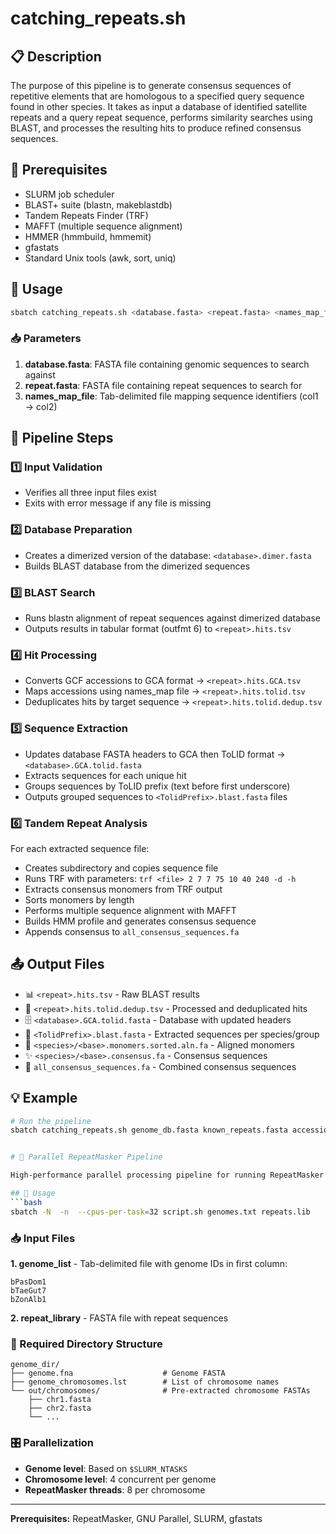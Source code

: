 # catching_repeats.sh 
## 📋 Description

The purpose of this pipeline is to generate consensus sequences of repetitive elements that are homologous to a specified query sequence found in other species. It takes as input a database of identified satellite repeats and a query repeat sequence, performs similarity searches using BLAST, and processes the resulting hits to produce refined consensus sequences. 

## 🔧 Prerequisites

- SLURM job scheduler
- BLAST+ suite (blastn, makeblastdb)
- Tandem Repeats Finder (TRF)
- MAFFT (multiple sequence alignment)
- HMMER (hmmbuild, hmmemit)
- gfastats
- Standard Unix tools (awk, sort, uniq)

## 🚀 Usage
```bash
sbatch catching_repeats.sh <database.fasta> <repeat.fasta> <names_map_file>
```

### 📥 Parameters

1. **database.fasta**: FASTA file containing genomic sequences to search against
2. **repeat.fasta**: FASTA file containing repeat sequences to search for  
3. **names_map_file**: Tab-delimited file mapping sequence identifiers (col1 → col2)

## 🔄 Pipeline Steps

### 1️⃣ Input Validation

- Verifies all three input files exist
- Exits with error message if any file is missing

### 2️⃣ Database Preparation

- Creates a dimerized version of the database: `<database>.dimer.fasta`
- Builds BLAST database from the dimerized sequences

### 3️⃣ BLAST Search

- Runs blastn alignment of repeat sequences against dimerized database
- Outputs results in tabular format (outfmt 6) to `<repeat>.hits.tsv`

### 4️⃣ Hit Processing

- Converts GCF accessions to GCA format → `<repeat>.hits.GCA.tsv`
- Maps accessions using names_map file → `<repeat>.hits.tolid.tsv`  
- Deduplicates hits by target sequence → `<repeat>.hits.tolid.dedup.tsv`

### 5️⃣ Sequence Extraction

- Updates database FASTA headers to GCA then ToLID format → `<database>.GCA.tolid.fasta`
- Extracts sequences for each unique hit
- Groups sequences by ToLID prefix (text before first underscore)
- Outputs grouped sequences to `<TolidPrefix>.blast.fasta` files

### 6️⃣ Tandem Repeat Analysis

For each extracted sequence file:

- Creates subdirectory and copies sequence file
- Runs TRF with parameters: `trf <file> 2 7 7 75 10 40 240 -d -h`
- Extracts consensus monomers from TRF output
- Sorts monomers by length
- Performs multiple sequence alignment with MAFFT
- Builds HMM profile and generates consensus sequence
- Appends consensus to `all_consensus_sequences.fa`

## 📤 Output Files

- 📊 `<repeat>.hits.tsv` - Raw BLAST results
- 🧹 `<repeat>.hits.tolid.dedup.tsv` - Processed and deduplicated hits
- 🗄️ `<database>.GCA.tolid.fasta` - Database with updated headers
- 🧬 `<TolidPrefix>.blast.fasta` - Extracted sequences per species/group
- 📐 `<species>/<base>.monomers.sorted.aln.fa` - Aligned monomers
- ✨ `<species>/<base>.consensus.fa` - Consensus sequences
- 🎯 `all_consensus_sequences.fa` - Combined consensus sequences

## 💡 Example
```bash
# Run the pipeline
sbatch catching_repeats.sh genome_db.fasta known_repeats.fasta accession_map.txt


# 🧬 Parallel RepeatMasker Pipeline

High-performance parallel processing pipeline for running RepeatMasker on multiple genomes and chromosomes simultaneously.

## 🚀 Usage
```bash
sbatch -N  -n  --cpus-per-task=32 script.sh genomes.txt repeats.lib
```
### 📥 Input Files

**1. genome_list** - Tab-delimited file with genome IDs in first column:
```
bPasDom1
bTaeGut7
bZonAlb1
```

**2. repeat_library** - FASTA file with repeat sequences

### 📁 Required Directory Structure
```
genome_dir/
├── genome.fna                    # Genome FASTA
├── genome_chromosomes.lst        # List of chromosome names
└── out/chromosomes/              # Pre-extracted chromosome FASTAs
    ├── chr1.fasta
    ├── chr2.fasta
    └── ...
```
### 🎛️ Parallelization

- **Genome level**: Based on `$SLURM_NTASKS`
- **Chromosome level**: 4 concurrent per genome
- **RepeatMasker threads**: 8 per chromosome

---

**Prerequisites:** RepeatMasker, GNU Parallel, SLURM, gfastats
